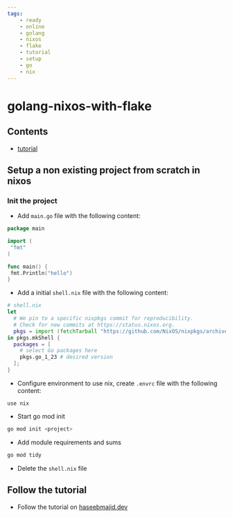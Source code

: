 ```yaml
---
tags:
    - ready
    - online
    - golang
    - nixos
    - flake
    - tutorial
    - setup
    - go
    - nix
---
```


# golang-nixos-with-flake

## Contents

- [tutorial](https://haseebmajid.dev/posts/2023-10-26-how-to-setup-a-go-development-shell-with-nix-flakes/)

## Setup a non existing project from scratch in nixos

### Init the project

- Add `main.go` file with the following content:

```go
package main

import (
 "fmt"
)

func main() {
 fmt.Println("hello")
}
```

- Add a initial `shell.nix` file with the following content:

```nix
# shell.nix
let
  # We pin to a specific nixpkgs commit for reproducibility.
  # Check for new commits at https://status.nixos.org.
  pkgs = import (fetchTarball "https://github.com/NixOS/nixpkgs/archive/d04953086551086b44b6f3c6b7eeb26294f207da.tar.gz") {};
in pkgs.mkShell {
  packages = [
    # select Go packages here
    pkgs.go_1_23 # desired version
  ];
}
```

- Configure environment to use  nix, create `.envrc` file with the following content:

```plain
use nix
```

- Start go mod init

```bash
go mod init <project>
```

- Add module requirements and sums

```bash
go mod tidy
```

- Delete the `shell.nix` file

## Follow the tutorial

- Follow the tutorial on [haseebmajid.dev](https://haseebmajid.dev/posts/2023-10-26-how-to-setup-a-go-development-shell-with-nix-flakes/)
